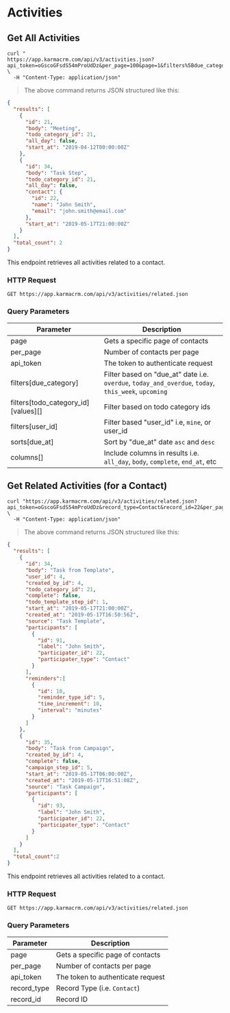 # Activities

## Get All Activities

```shell
curl "
https://app.karmacrm.com/api/v3/activities.json?api_token=oGscoGFsdS54mProUdDz&per_page=100&page=1&filters%5Bdue_category%5D=overdue&filters%5Btodo_category_id%5D%5Bvalues%5D%5B%5D=21&filters%5Buser_id%5D=mine&columns%5B%5D=all_day&columns%5B%5D=body&columns%5B%5D=complete&columns%5B%5D=end_at&columns%5B%5D=due_at" \
  -H "Content-Type: application/json"
```

> The above command returns JSON structured like this:

```json
{
  "results": [
    {
      "id": 21,
      "body": "Meeting",
      "todo_category_id": 21,
      "all_day": false,
      "start_at": "2019-04-12T00:00:00Z"
    },
    {
      "id": 34,
      "body": "Task Step",
      "todo_category_id": 21,
      "all_day": false,
      "contact": {
        "id": 22,
        "name": "John Smith",
        "email": "john.smith@email.com"
      },
      "start_at": "2019-05-17T21:00:00Z"
    }
  ],
  "total_count": 2
}
```

This endpoint retrieves all activities related to a contact.

### HTTP Request
`GET https://app.karmacrm.com/api/v3/activities/related.json`

### Query Parameters

Parameter | Description
--------- | -----------
page | Gets a specific page of contacts
per_page | Number of contacts per page
api_token | The token to authenticate request
filters[due_category] | Filter based on "due_at" date i.e. `overdue`, `today_and_overdue`, `today`, `this_week`, `upcoming` 
filters[todo_category_id][values][] | Filter based on todo category ids
filters[user_id] | Filter based "user_id" i.e, `mine`, or user_id
sorts[due_at] | Sort by "due_at" date `asc` and `desc`
columns[] | Include columns in results i.e. `all_day`, `body`, `complete`, `end_at`, etc

## Get Related Activities (for a Contact)

```shell
curl "https://app.karmacrm.com/api/v3/activities/related.json?api_token=oGscoGFsdS54mProUdDz&record_type=Contact&record_id=22&per_page=100&page=1" \
  -H "Content-Type: application/json"
```

> The above command returns JSON structured like this:

```json
{
  "results": [
    {
      "id": 34,
      "body": "Task from Template",
      "user_id": 4,
      "created_by_id": 4,
      "todo_category_id": 21,
      "complete": false,
      "todo_template_step_id": 1,
      "start_at": "2019-05-17T21:00:00Z",
      "created_at": "2019-05-17T16:50:56Z",
      "source": "Task Template",
      "participants": [
        {
          "id": 91,
          "label": "John Smith",
          "participater_id": 22,
          "participater_type": "Contact"
        }
      ],
      "reminders":[
        {
          "id": 10,
          "reminder_type_id": 5,
          "time_increment": 10,
          "interval": "minutes"
        }
      ]
    },
    {
      "id": 35,
      "body": "Task from Campaign",
      "created_by_id": 4,
      "complete": false,
      "campaign_step_id": 5,
      "start_at": "2019-05-17T06:00:00Z",
      "created_at": "2019-05-17T16:51:08Z",
      "source": "Task Campaign",
      "participants": [
        {
          "id": 93,
          "label": "John Smith",
          "participater_id": 22,
          "participater_type": "Contact"
        }
      ]
    }
  ],
  "total_count":2
}
```

This endpoint retrieves all activities related to a contact.

### HTTP Request
`GET https://app.karmacrm.com/api/v3/activities/related.json`

### Query Parameters

Parameter | Description
--------- | -----------
page | Gets a specific page of contacts
per_page | Number of contacts per page
api_token | The token to authenticate request
record_type | Record Type (i.e. `Contact`)
record_id | Record ID